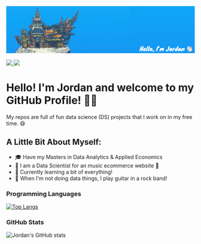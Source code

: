 <img src="https://github.com/JordanEisinger/JordanEisinger/blob/main/GitHub%20Profile%20Banner.png" alt="Jordan Eisinger GitHub README header image">
<p><a href="https://www.linkedin.com/in/jordaneisinger"> <img src="https://img.shields.io/badge/linkedin-%230077B5.svg?&style=for-the-badge&logo=linkedin&logoColor=white" height=25> </a> 
  <a href="https://www.upwork.com/freelancers/~013d8467fd7ab08c9a?s=1110580752008335360"> <img src="https://img.shields.io/badge/UpWork-6FDA44?style=for-the-badge&logo=Upwork&logoColor=white" height=25></a>
</p>

# Hello! I'm Jordan and welcome to my GitHub Profile! 👋🏻

My repos are full of fun data science (DS) projects that I  work on in my free time. 😄

## A Little Bit About Myself:

- 🎓 Have my Masters in Data Analytics & Applied Economics
- 💼 I am a Data Scientist for an music ecommerce website 🎸
- 🌱 Currently learning a bit of everything!
- 🎸 When I'm not doing data things, I play guitar in a rock band!
  
### Programming Languages

[![Top Langs](https://github-readme-stats.vercel.app/api/top-langs/?username=jordaneisinger&layout=compact)](https://github.com/jordaneisinger/github-readme-stats)

### GitHub Stats

![Jordan's GitHub stats](https://github-readme-stats.vercel.app/api?username=jordaneisinger&show_icons=true&theme=radical)

[linkedin]: https://linkedin.com/in/jordaneisinger
[instagram]: https://www.instagram.com/jmeguitar
